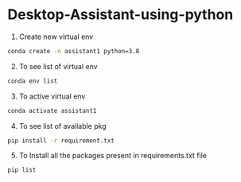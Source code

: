 # Desktop-Assistant-using-python

1. Create new virtual env
```bash
conda create -n assistant1 python=3.8
```

2. To see list of virtual env
```bash
conda env list
```

3. To active virtual env
```bash
conda activate assistant1
```

4. To see list of available pkg
```bash
pip install -r requirement.txt
```

5. To Install all the packages present in requirements.txt file
```bash
pip list
```
